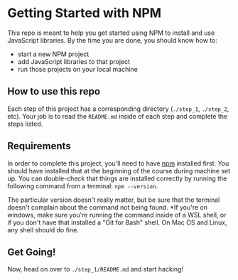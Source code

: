 # Getting Started with NPM
This repo is meant to help you get started using NPM to install
and use JavaScript libraries. By the time you are done, you should know how to:
- start a new NPM project
- add JavaScript libraries to that project
- run those projects on your local machine

## How to use this repo
Each step of this project has a corresponding directory (`./step_1`, `./step_2`, etc). Your job
is to read the `README.md` inside of each step and complete the steps listed.

## Requirements
In order to complete this project, you'll need to have [npm](https://www.npmjs.com/) installed first.
You should have installed that at the beginning of the course during machine set up. You can double-check
that things are installed correctly by running the following command from a terminal:
```npm --version```.

The particular version doesn't really matter, but be sure that the terminal doesn't complain about the 
command not being found. *If you're on windows, make sure you're running the command inside of a WSL shell,
or if you don't have that installed a "Git for Bash" shell. On Mac OS and Linux, any shell should do fine.


## Get Going!
Now, head on over to `./step_1/README.md` and start hacking!
